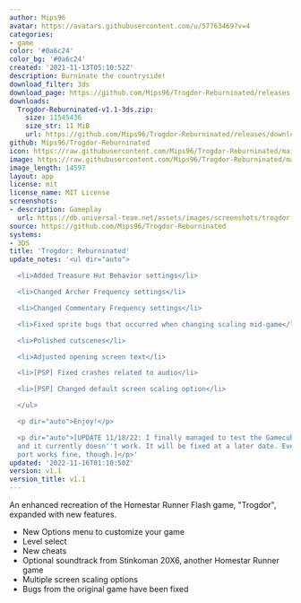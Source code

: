 ```yaml
---
author: Mips96
avatar: https://avatars.githubusercontent.com/u/57763469?v=4
categories:
- game
color: '#0a6c24'
color_bg: '#0a6c24'
created: '2021-11-13T05:10:52Z'
description: Burninate the countryside!
download_filter: 3ds
download_page: https://github.com/Mips96/Trogdor-Reburninated/releases
downloads:
  Trogdor-Reburninated-v1.1-3ds.zip:
    size: 11545436
    size_str: 11 MiB
    url: https://github.com/Mips96/Trogdor-Reburninated/releases/download/v1.1/Trogdor-Reburninated-v1.1-3ds.zip
github: Mips96/Trogdor-Reburninated
icon: https://raw.githubusercontent.com/Mips96/Trogdor-Reburninated/main/Trogdor-Reburninated/release-resources/logo_icon_android_48.png
image: https://raw.githubusercontent.com/Mips96/Trogdor-Reburninated/main/Trogdor-Reburninated/release-resources/background_psp.png
image_length: 14597
layout: app
license: mit
license_name: MIT License
screenshots:
- description: Gameplay
  url: https://db.universal-team.net/assets/images/screenshots/trogdor-reburninated/gameplay.png
source: https://github.com/Mips96/Trogdor-Reburninated
systems:
- 3DS
title: 'Trogdor: Reburninated'
update_notes: '<ul dir="auto">

  <li>Added Treasure Hut Behavior settings</li>

  <li>Changed Archer Frequency settings</li>

  <li>Changed Commentary Frequency settings</li>

  <li>Fixed sprite bugs that occurred when changing scaling mid-game</li>

  <li>Polished cutscenes</li>

  <li>Adjusted opening screen text</li>

  <li>[PSP] Fixed crashes related to audio</li>

  <li>[PSP] Changed default screen scaling option</li>

  </ul>

  <p dir="auto">Enjoy!</p>

  <p dir="auto">[UPDATE 11/18/22: I finally managed to test the Gamecube version,
  and it currently doesn''t work. It will be fixed at a later date. Every other console
  port works fine, though.]</p>'
updated: '2022-11-16T01:10:50Z'
version: v1.1
version_title: v1.1
---
```

An enhanced recreation of the Homestar Runner Flash game, "Trogdor", expanded with new features.
- New Options menu to customize your game
- Level select
- New cheats
- Optional soundtrack from Stinkoman 20X6, another Homestar Runner game
- Multiple screen scaling options
- Bugs from the original game have been fixed